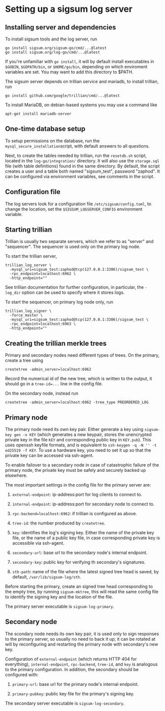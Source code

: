 # Setting up a sigsum log server

## Installing server and dependencies

To install sigsum tools and the log server, run

```
go install sigsum.org/sigsum-go/cmd/...@latest
go install sigsum.org/log-go/cmd/...@latest
```

If you're unfamiliar with `go install`, it will by default install
executables in `$GOBIN`, `$GOPATH/bin`, or `$HOME/go/bin`, depending
on which enviroment variables are set. You may want to add this
directory to $PATH.

The sigsum server depends on trillian service and mariadb, to install
trillian, run

```
go install github.com/google/trillian/cmd/...@latest
```

To install MariaDB, on debian-based systems you may use a command like
```
apt-get install mariadb-server
```

## One-time database setup

To setup permissions on the database, run the
`mysql_secure_installation`script, with default answers to all
questions.

Next, to create the tables needed by trillian, run the `resetdb.sh`
script, located in the `log-go/integration/` directory. It will also
use the `storage.sql` file (with table definitions) found in the same
directory. By default, the script creates a user and a table both
named "sigsum_test", password "zaphod". It can be configured via
environment variables, see comments in the script.

## Configuration file

The log servers look for a configuration file
`/etc/sigsum/config.toml`, to change the location, set the
`$SIGSUM_LOGSERVER_CONFIG` environment variable.

## Starting trillian

Trillian is usually two separate servers, which we refer to as
"server" and "sequencer". The sequencer is used only on the primary
log node.

To start the trillian server,
```
trillian_log_server \
  -mysql_uri=sigsum_test:zaphod@tcp(127.0.0.1:3306)/sigsum_test \
  -rpc_endpoint=localhost:6962 \
  -http_endpoint=""
```
See trillian documentation for further configuration, in particular,
the `-log_dir` option can be used to specify where it stores logs.

To start the sequencer, on primary log node only, run
```
trillian_log_signer \
  -force_master \
  -mysql_uri=sigsum_test:zaphod@tcp(127.0.0.1:3306)/sigsum_test \
  -rpc_endpoint=localhost:6963 \
  -http_endpoint=""
```

## Creating the trillian merkle trees

Primary and secondary nodes need different types of trees. On the
primary, create a tree using
```
createtree -admin_server=localhost:6962
```
Record the numerical id of the new tree, which is written to the
output, it should go in a `tree-id=...` line in the config file.

On the secondary node, instead run
```
createtree -admin_server=localhost:6962 -tree_type PREORDERED_LOG
```

## Primary node

The primary node need its own key pair. Either generate a key using
`sigsum-key gen -o KEY` (which generates a new keypair, stores the
unencrypted private key in the file `KEY` and corresponding public key
in `KEY.pub`). This uses openssh keyfile formats, and is equivalent to
`ssh-keygen -q -N '' -t ed25519 -f KEY`. To use a hardware key, you
need to set it up so that the private key can be accessed via
ssh-agent.

To enable failover to a secondary node in case of catastrophic failure
of the primary node, the private key must be safely and securely
backed up elsewhere.

The most important settings in the config file for the primary server
are:

1. `external-endpoint`: ip-address:port for log clients to connect to.

2. `internal-endpoint`: ip-address:port for secondary node to connect
   to.

3. `rpc-backend=localhost:6962`: if trillian is configured as above.

4. `tree-id`: the number produced by `createtree`.

5. `key`: identifies the log's signing key. Either the name of the
   private key file, or the name of a public key file, in case
   corresponding private key is accessible via ssh-agent.

6. `secondary-url`: base url to the secondary node's internal
   endpoint.

7. `secondary-key`: public key for verifying th secondary's
   signatures.

8. `sth-path`: name of the file where the latest signed tree head is
   saved, by default, `/var/lib/sigsum-log/sth`.

Before starting the primary, create an signed tree head corresponding
to the empty tree, by running `sigsum-mktree`, this will read the same
config file to identify the signing key and the location of the file.

The primary server executable is `sigsum-log-primary`.

## Secondary node

The scondary node needs its own key pair, it is used only to sign
responses to the primary server, so usually no need to back it up; it
can be rotated at will by reconfiguring and restarting the primary
node with secondary's new key.

Configuration of `external-endpoint` (which returns HTTP 404 for
everything), `internal-endpoint`, `rpc-backend`, `tree-id`, and `key`
is analogous to the primary configuration. In addition, the secondary
should be configured with:

1. `primary-url`: base url for the primary node's internal endpoint.

2. `primary-pubkey`: public key file for the primary's signing key.

The secondary server executable is `sigsum-log-secondary`.
